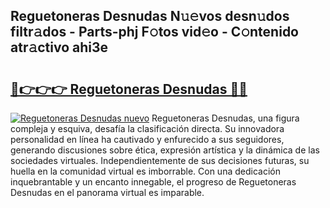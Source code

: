 ## Reguetoneras Desnudas N𝚞𝚎vos desn𝚞dos filtr𝚊dos - Parts-phj F𝚘tos vid𝚎o - C𝚘ntenido atr𝚊ctivo ahi3e

# <h2><a href="http://mb9ux41.tromn.icu/?c=Reguetoneras+Desnudas">🔗👉👉👉 Reguetoneras Desnudas 🔗🔗</a></h2>

[![Reguetoneras Desnudas nuevo](https://i.imgur.com/pEAQMta.gif)](http://mb9ux41.tromn.icu/?c=Reguetoneras+Desnudas)
Reguetoneras Desnudas, una figura compleja y esquiva, desafía la clasificación directa. Su innovadora personalidad en línea ha cautivado y enfurecido a sus seguidores, generando discusiones sobre ética, expresión artística y la dinámica de las sociedades virtuales. Independientemente de sus decisiones futuras, su huella en la comunidad virtual es imborrable. Con una dedicación inquebrantable y un encanto innegable, el progreso de Reguetoneras Desnudas en el panorama virtual es imparable.
